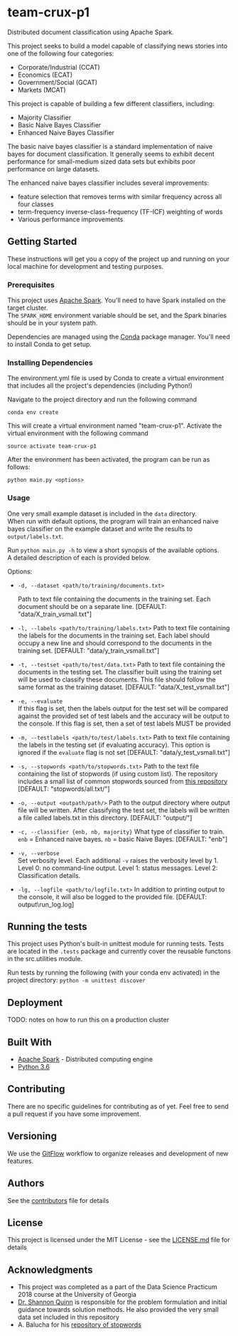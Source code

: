 # team-crux-p1

Distributed document classification using Apache Spark.

This project seeks to build a model capable of classifying news stories into one of the following four categories:
* Corporate/Industrial (CCAT)
* Economics (ECAT)
* Government/Social (GCAT)
* Markets (MCAT)

This project is capable of building a few different classifiers, including:
* Majority Classifier
* Basic Naive Bayes Classifier
* Enhanced Naive Bayes Classifier

The basic naive bayes classifier is a standard implementation of naive bayes for document classification.
It generally seems to exhibit decent performance for small-medium sized data sets but exhibits poor performance
on large datasets.

The enhanced naive bayes classifier includes several improvements:
* feature selection that removes terms with similar frequency across all four classes
* term-frequency inverse-class-frequency (TF-ICF) weighting of words
* Various performance improvements

## Getting Started

These instructions will get you a copy of the project up and running on your local machine for development and testing 
purposes.

### Prerequisites

This project uses [Apache Spark](https://spark.apache.org).  You'll need to have Spark installed on the target cluster.  
The ```SPARK_HOME``` environment variable should be set, and the Spark binaries should be in your system path.

Dependencies are managed using the [Conda](https://conda.io/docs/) package manager.  You'll need to install Conda to get setup.

### Installing Dependencies

The environment.yml file is used by Conda to create a virtual environment that includes all the project's dependencies (including Python!)

Navigate to the project directory and run the following command

```
conda env create
```

This will create a virtual environment named "team-crux-p1".  Activate the virtual environment with the following command

```
source activate team-crux-p1
```

After the environment has been activated, the program can be run as follows:

```
python main.py <options>
```

### Usage

One very small example dataset is included in the ```data``` directory.  
When run with default options, the program will train an enhanced naive bayes classifier on the example
dataset and write the results to ```output/labels.txt```.

Run ```python main.py -h``` to view a short synopsis of the available options.  
A detailed description of each is provided below.

Options:
* ```-d, --dataset <path/to/training/documents.txt>```

    Path to text file containing the documents in the training set.  Each document should be on a separate line.
    [DEFAULT: "data/X_train_vsmall.txt"]

* ```-l, --labels <path/to/training/labels.txt>```
    Path to text file containing the labels for the documents in the training set.  Each label should
    occupy a new line and should correspond to the documents in the training set.
    [DEFAULT: "data/y_train_vsmall.txt"]
                        
* ```-t, --testset <path/to/test/data.txt>```
    Path to text file containing the documents in the testing set. 
    The classifier built using the training set will be used to classify these documents.
    This file should follow the same format as the training dataset.
    [DEFAULT: "data/X_test_vsmall.txt"]
                        
* ```-e, --evaluate```        
    If this flag is set, then the labels output for the test set will be compared against 
    the provided set of test labels and the accuracy will be output to the console.
    If this flag is set, then a set of test labels MUST be provided
    
* ```-m, --testlabels <path/to/test/labels.txt>```
    Path to text file containing the labels in the testing set (if evaluating accuracy). 
    This option is ignored if the ```evaluate``` flag is not set
    [DEFAULT: "data/y_test_vsmall.txt"]
    
* ```-s, --stopwords <path/to/stopwords.txt>```
    Path to the text file containing the list of stopwords (if using custom list).
    The repository includes a small list of common stopwords sourced from 
    [this repository](https://code.google.com/archive/p/stop-words/)
    [DEFAULT: "stopwords/all.txt/"]
    
* ```-o, --output <outpath/path/>```
    Path to the output directory where output file will be
    written.  After classifying the test set, the labels will be written a file called labels.txt in
    this directory.
    [DEFAULT: "output/"]
                        
* ```-c, --classifier {enb, nb, majority}```
    What type of classifier to train. 
     ```enb``` = Enhanced naive bayes.  ```nb``` = basic Naive Bayes.
    [DEFAULT: "enb"]
    
                        
* ```-v, --verbose```         
    Set verbosity level.  Each additional ```-v``` raises the verbosity level by 1.
    Level 0: no command-line output.
    Level 1: status messages. 
    Level 2: Classification details.
    
* ```-lg, --logfile <path/to/logfile.txt>```
    In addition to printing output to the console, it will also be logged to the provided file.
    [DEFAULT: output\run_log.log]
    

## Running the tests

This project uses Python's built-in unittest module for running tests.
Tests are located in the `.tests` package and currently cover the reusable functons in the src.utilities module.

Run tests by running the following (with your conda env activated) in the project directory:
```python -m unittest discover```


## Deployment

TODO: notes on how to run this on a production cluster

## Built With

* [Apache Spark](https://spark.apache.org/) - Distributed computing engine
* [Python 3.6](https://www.python.org/)

## Contributing

There are no specific guidelines for contributing as of yet.  Feel free to send a pull request if you have
some improvement.

## Versioning

We use the [GitFlow](https://www.atlassian.com/git/tutorials/comparing-workflows/gitflow-workflow) 
workflow to organize releases and development of new features.

## Authors

See the [contributors](https://github.com/dsp-uga/team-crux-p1/contributors.md) file for details

## License

This project is licensed under the MIT License - see the [LICENSE.md](LICENSE) file for details

## Acknowledgments

* This project was completed as a part of the Data Science Practicum 2018 course at the University of Georgia
* [Dr. Shannon Quinn](https://github.com/magsol)
 is responsible for the problem formulation and initial guidance towards solution methods.  He also 
 provided the very small data set included in this repository
* A. Balucha for his [repository of stopwords](https://code.google.com/archive/p/stop-words/)

